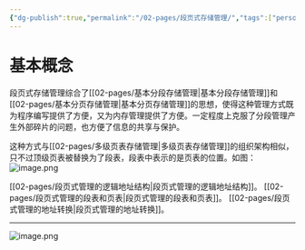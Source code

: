 ```yaml
---
{"dg-publish":true,"permalink":"/02-pages/段页式存储管理/","tags":["personal/blog"]}
---
```


# 基本概念
段页式存储管理综合了[[02-pages/基本分段存储管理\|基本分段存储管理]]和[[02-pages/基本分页存储管理\|基本分页存储管理]]的思想，使得这种管理方式既为程序编写提供了方便，又为内存管理提供了方便。一定程度上克服了分段管理产生外部碎片的问题，也方便了信息的共享与保护。

这种方式与[[02-pages/多级页表存储管理\|多级页表存储管理]]的组织架构相似，只不过顶级页表被替换为了段表，段表中表示的是页表的位置。如图：
![image.png](https://yelanyanyu-img-bed.oss-cn-hangzhou.aliyuncs.com/img/blog/2024/09/20240913210007.png)


[[02-pages/段页式管理的逻辑地址结构\|段页式管理的逻辑地址结构]]。
[[02-pages/段页式管理的段表和页表\|段页式管理的段表和页表]]。
[[02-pages/段页式管理的地址转换\|段页式管理的地址转换]]。


***
![image.png](https://yelanyanyu-img-bed.oss-cn-hangzhou.aliyuncs.com/img/blog/2024/09/20240913210625.png)
